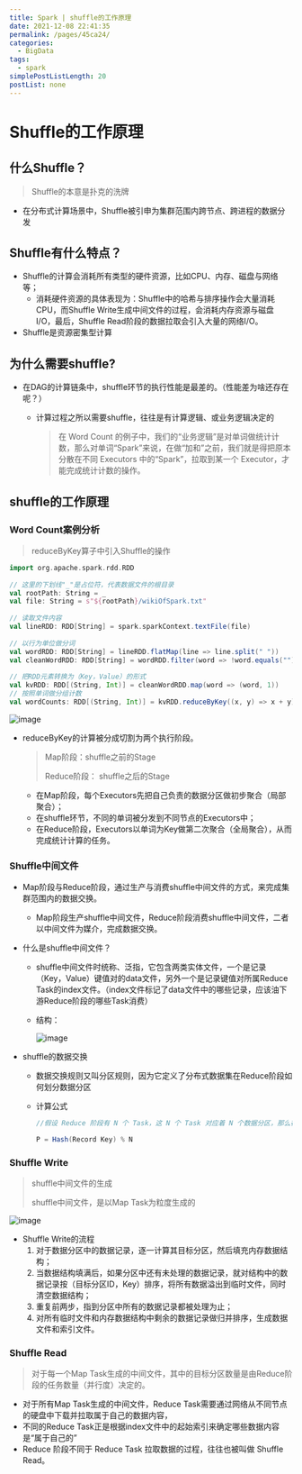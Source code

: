 ```yaml
---
title: Spark | shuffle的工作原理
date: 2021-12-08 22:41:35
permalink: /pages/45ca24/
categories: 
  - BigData
tags: 
  - spark
simplePostListLength: 20
postList: none
---
```

# Shuffle的工作原理


## 什么Shuffle？

> Shuffle的本意是扑克的洗牌

- 在分布式计算场景中，Shuffle被引申为集群范围内跨节点、跨进程的数据分发



## Shuffle有什么特点？

- Shuffle的计算会消耗所有类型的硬件资源，比如CPU、内存、磁盘与网络等；
  - 消耗硬件资源的具体表现为：Shuffle中的哈希与排序操作会大量消耗CPU，而Shuffle Write生成中间文件的过程，会消耗内存资源与磁盘I/O，最后，Shuffle Read阶段的数据拉取会引入大量的网络I/O。
- Shuffle是资源密集型计算



## 为什么需要shuffle?

- 在DAG的计算链条中，shuffle环节的执行性能是最差的。（性能差为啥还存在呢？）

  - 计算过程之所以需要shuffle，往往是有计算逻辑、或业务逻辑决定的

    > 在 Word Count 的例子中，我们的“业务逻辑”是对单词做统计计数，那么对单词“Spark”来说，在做“加和”之前，我们就是得把原本分散在不同 Executors 中的“Spark”，拉取到某一个 Executor，才能完成统计计数的操作。



## shuffle的工作原理

### Word Count案例分析

> reduceByKey算子中引入Shuffle的操作

```scala
import org.apache.spark.rdd.RDD
 
// 这里的下划线"_"是占位符，代表数据文件的根目录
val rootPath: String = _
val file: String = s"${rootPath}/wikiOfSpark.txt"
 
// 读取文件内容
val lineRDD: RDD[String] = spark.sparkContext.textFile(file)
 
// 以行为单位做分词
val wordRDD: RDD[String] = lineRDD.flatMap(line => line.split(" "))
val cleanWordRDD: RDD[String] = wordRDD.filter(word => !word.equals(""))
 
// 把RDD元素转换为（Key，Value）的形式
val kvRDD: RDD[(String, Int)] = cleanWordRDD.map(word => (word, 1))
// 按照单词做分组计数
val wordCounts: RDD[(String, Int)] = kvRDD.reduceByKey((x, y) => x + y)
```

![image](https://cdn.staticaly.com/gh/sswfive/blog-pic@main/20230314/image.61jqtgvrqgk0.webp)

- reduceByKey的计算被分成切割为两个执行阶段。

  > Map阶段：shuffle之前的Stage
  >
  > Reduce阶段： shuffle之后的Stage

  - 在Map阶段，每个Executors先把自己负责的数据分区做初步聚合（局部聚合）；
  - 在shuffle环节，不同的单词被分发到不同节点的Executors中；
  - 在Reduce阶段，Executors以单词为Key做第二次聚合（全局聚合），从而完成统计计算的任务。



### Shuffle中间文件

- Map阶段与Reduce阶段，通过生产与消费shuffle中间文件的方式，来完成集群范围内的数据交换。
  - Map阶段生产shuffle中间文件，Reduce阶段消费shuffle中间文件，二者以中间文件为媒介，完成数据交换。

- 什么是shuffle中间文件？

  - shuffle中间文件时统称、泛指，它包含两类实体文件，一个是记录（Key，Value）键值对的data文件，另外一个是记录键值对所属Reduce Task的index文件。（index文件标记了data文件中的哪些记录，应该油下游Reduce阶段的哪些Task消费）

  - 结构：

    ![image](https://cdn.staticaly.com/gh/sswfive/blog-pic@main/20230314/image.58th8v1o6vk0.webp)

- shuffle的数据交换

  - 数据交换规则又叫分区规则，因为它定义了分布式数据集在Reduce阶段如何划分数据分区

  - 计算公式

    ```scala
    //假设 Reduce 阶段有 N 个 Task，这 N 个 Task 对应着 N 个数据分区，那么在 Map 阶段，每条记录应该分发到哪个 Reduce Task，是由下面的公式来决定的
    
    P = Hash(Record Key) % N
    ```



### Shuffle Write

> shuffle中间文件的生成
>
> shuffle中间文件，是以Map Task为粒度生成的

![image](https://cdn.staticaly.com/gh/sswfive/blog-pic@main/20230314/image.hbl7flwv3i8.webp)

- Shuffle Write的流程
  1. 对于数据分区中的数据记录，逐一计算其目标分区，然后填充内存数据结构；
  2. 当数据结构填满后，如果分区中还有未处理的数据记录，就对结构中的数据记录按（目标分区ID，Key）排序，将所有数据溢出到临时文件，同时清空数据结构；
  3. 重复前两步，指到分区中所有的数据记录都被处理为止；
  4. 对所有临时文件和内存数据结构中剩余的数据记录做归并排序，生成数据文件和索引文件。



### Shuffle Read

> 对于每一个Map Task生成的中间文件，其中的目标分区数量是由Reduce阶段的任务数量（并行度）决定的。

- 对于所有Map Task生成的中间文件，Reduce Task需要通过网络从不同节点的硬盘中下载并拉取属于自己的数据内容，
- 不同的Reduce Task正是根据index文件中的起始索引来确定哪些数据内容是“属于自己的”
- Reduce 阶段不同于 Reduce Task 拉取数据的过程，往往也被叫做 Shuffle Read。